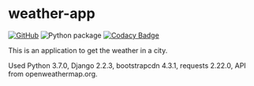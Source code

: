 # weather-app
[![GitHub](https://img.shields.io/github/license/mashape/apistatus.svg)](https://github.com/BurhanH/weather-app/blob/master/LICENSE)
![Python package](https://github.com/BurhanH/weather-app/workflows/Python%20package/badge.svg?branch=master)
[![Codacy Badge](https://api.codacy.com/project/badge/Grade/f1273e1f01124e6a8d5efbb84c993537)](https://app.codacy.com/app/BurhanH/weather-app?utm_source=github.com&utm_medium=referral&utm_content=BurhanH/weather-app&utm_campaign=Badge_Grade_Dashboard)

This is an application to get the weather in a city.

Used Python 3.7.0, Django 2.2.3, bootstrapcdn 4.3.1, requests 2.22.0, API from openweathermap.org.
